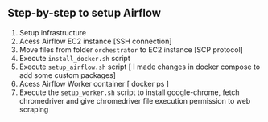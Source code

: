 ## Step-by-step to setup Airflow

1. Setup infrastructure
2. Acess Airflow EC2 instance [SSH connection]
3. Move files from folder `orchestrator` to EC2 instance [SCP protocol]
4. Execute `install_docker.sh` script
5. Execute `setup_airflow.sh` script [ I made changes in docker compose to add some custom packages]
6. Acess Airflow Worker container [ docker ps ]
7. Execute the `setup_worker.sh` script to install google-chrome, fetch chromedriver and give chromedriver file execution permission to web scraping